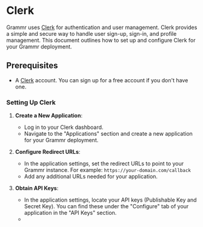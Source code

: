 # Clerk

Grammr uses [Clerk](https://clerk.dev/) for authentication and user management. 
Clerk provides a simple and secure way to handle user sign-up, sign-in, and profile management.
This document outlines how to set up and configure Clerk for your Grammr deployment.

## Prerequisites

- A [Clerk](https://clerk.dev/) account. You can sign up for a free account if you don't have one.

### Setting Up Clerk

1. **Create a New Application**:
   - Log in to your Clerk dashboard.
   - Navigate to the "Applications" section and create a new application for your Grammr deployment.

2. **Configure Redirect URLs**:
   - In the application settings, set the redirect URLs to point to your Grammr instance. For example:
    `https://your-domain.com/callback`
   - Add any additional URLs needed for your application.

3. **Obtain API Keys**:
   - In the application settings, locate your API keys (Publishable Key and Secret Key). You can
      find these under the "Configure" tab of your application in the "API Keys" section.
   - 